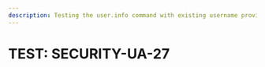 ```yaml
---
description: Testing the user.info command with existing username provided as -u parameter.
---
```


# TEST: SECURITY-UA-27

